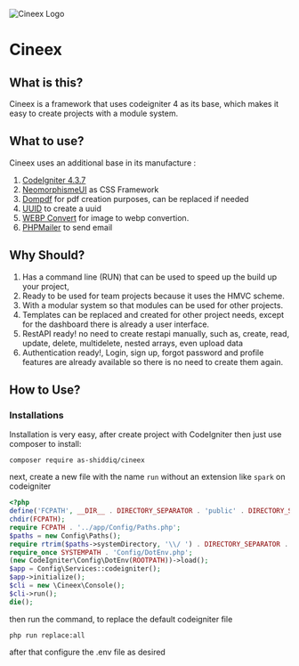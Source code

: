 ![Cineex Logo](https://kodingakan.com/cineex.png)

# Cineex  
## What is this?
Cineex is a framework that uses codeigniter 4 as its base, which makes it easy to create projects with a module system.

## What to use?
Cineex uses an additional base in its manufacture :
1. [CodeIgniter 4.3.7](https://codeigniter.com/)  
2. [NeomorphismeUI](https://themesberg.com/product/ui-kit/neumorphism-ui-kit-bootstrap) as CSS Framework
3. [Dompdf](https://github.com/dompdf/dompdf) for pdf creation purposes, can be replaced if needed
4. [UUID](https://github.com/ramsey/uuid) to create a uuid
5. [WEBP Convert](https://github.com/rosell-dk/webp-convert) for image to webp convertion.
6. [PHPMailer](https://github.com/PHPMailer/PHPMailer) to send email

## Why Should?
1. Has a command line (RUN) that can be used to speed up the build up your project,   
2. Ready to be used for team projects because it uses the HMVC scheme.
3. With a modular system so that modules can be used for other projects.
4. Templates can be replaced and created for other project needs, except for the dashboard there is already a user interface.
5. RestAPI ready! no need to create restapi manually, such as, create, read, update, delete, multidelete, nested arrays, even upload data
6. Authentication ready!, Login, sign up, forgot password and profile features are already available so there is no need to create them again.

## How to Use?
### Installations
Installation is very easy, after create project with CodeIgniter then just use composer to install:
```console
composer require as-shiddiq/cineex
```
next, create a new file with the name `run` without an extension like `spark` on codeigniter
```php
<?php
define('FCPATH', __DIR__ . DIRECTORY_SEPARATOR . 'public' . DIRECTORY_SEPARATOR);
chdir(FCPATH);
require FCPATH . '../app/Config/Paths.php';
$paths = new Config\Paths();
require rtrim($paths->systemDirectory, '\\/ ') . DIRECTORY_SEPARATOR . 'bootstrap.php';
require_once SYSTEMPATH . 'Config/DotEnv.php';
(new CodeIgniter\Config\DotEnv(ROOTPATH))->load();
$app = Config\Services::codeigniter();
$app->initialize();
$cli = new \Cineex\Console();
$cli->run();
die();

```
then run the command, to replace the default codeigniter file
```console
php run replace:all

```
after that configure the .env file as desired 